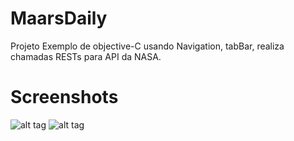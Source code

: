 # MaarsDaily

Projeto Exemplo de objective-C usando Navigation, tabBar, realiza chamadas RESTs para API da NASA.


# Screenshots

![alt tag](https://s29.postimg.org/4d29hxieb/Simulator_Screen_Shot_28_de_jan_de_2017_18_11_09.png) ![alt tag](https://s29.postimg.org/ikry6kv37/Simulator_Screen_Shot_28_de_jan_de_2017_18_11_24.png)
